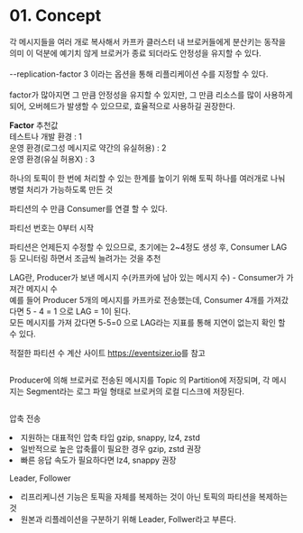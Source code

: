# 01. Concept

<show-structure for="procedure" />

<procedure title="Replication(레플리케이션)">
<p>
각 메시지들을 여러 개로 복사해서 카프카 클러스터 내 브로커들에게 분산키는 동작을 의미
이 덕분에 예기치 않게 브로커가 종료 되더라도 안정성을 유지할 수 있다. <br/><br/>
--replication-factor 3 이라는 옵션을 통해 리플리케이션 수를 지정할 수 있다. <br/><br/>  
factor가 많아지면 그 만큼 안정성을 유지할 수 있지만, 그 만큼 리소스를 많이 사용하게 되어,
오버헤드가 발생할 수 있으므로, 효율적으로 사용하길 권장한다. <br/>  
</p>
<tip>
    <b>Factor</b> 추천값 <br/>
    테스트나 개발 환경 : 1 <br/>
    운영 환경(로그성 메시지로 약간의 유실허용) : 2 <br/>
    운영 환경(유실 허용X) : 3 <br/>
</tip>
</procedure>

<procedure title="Partition(파티션)" style="steps">
    <step>
        <p>하나의 토픽이 한 번에 처리할 수 있는 한계를 높이기 위해 토픽 하나를 여러개로 나눠 병렬 처리가 가능하도록 만든 것</p>
    </step>
    <step>
        <p>파티션의 수 만큼 Consumer를 연결 할 수 있다.</p>
    </step>
    <step>
        <p>파티선 번호는 0부터 시작</p>
    </step>
    <step>
        <p>파티션은 언제든지 수정할 수 있으므로, 초기에는 2~4정도 생성 후, Consumer LAG등 모니터링 하면서 조금씩 늘려가는 것을 추천</p>
    </step>
    <step>
        <p>LAG란, Producer가 보낸 메시지 수(카프카에 남아 있는 메시지 수) - Consumer가 가져간 메지시 수<br />
            예를 들어 Producer 5개의 메시지를 카프카로 전송했는데, Consumer 4개를 가져갔다면 5 - 4 = 1 으로 LAG = 1이 된다. <br />
            모든 메시지를 가져 갔다면 5-5=0 으로 LAG라는 지표를 통해 지연이 없는지 확인 할 수 있다.
        </p>
    </step>
    <tip>
        <p>적절한 파티션 수 계산 사이트 <a href="https://eventsizer.io">https://eventsizer.io</a>를 참고</p>
    </tip>
    <img src="kafka_01.jpg" alt="" />
</procedure>

<procedure title="Segment">
    <p>Producer에 의해 브로커로 전송된 메시지를 Topic 의 Partition에 저장되며, 각 메시지는 Segment라는 로그 파일 형태로 브로커의 로컬 디스크에 저장된다.</p>
</procedure>

<procedure title="Flow">
    <img src="kafka_02.jpg" alt="" />
    <step>
        <p>압축 전송</p>
        <list style="decimal">
            <li>지원하는 대표적인 압축 타입 gzip, snappy, lz4, zstd</li>
            <li>일반적으로 높은 압축률이 필요한 경우 gzip, zstd 권장</li>
            <li>빠른 응답 속도가 필요하다면 lz4, snappy 권장</li>
        </list>
    </step>
    <step>
        <p>Leader, Follower</p>
        <list style="decimal">
            <li>리프리케니션 기능은 토픽을 자체를 복제하는 것이 아닌 토픽의 파티션을 복제하는 것</li>
            <li>원본과 리플레이션을 구분하기 위해 Leader, Follwer라고 부른다.</li>
        </list>
    </step>
</procedure>
